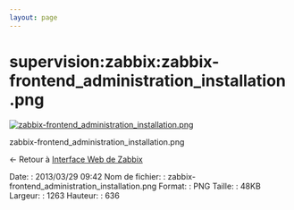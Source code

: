 ```yaml
---
layout: page
---
```


supervision:zabbix:zabbix-frontend\_administration\_installation.png
====================================================================

[![zabbix-frontend\_administration\_installation.png](../..//assets/media/supervision/zabbix/zabbix-frontend_administration_installation.png@cache=&w=900&h=453 "zabbix-frontend_administration_installation.png")](../..//assets/media/supervision/zabbix/zabbix-frontend_administration_installation.png@cache= "Afficher le fichier original")

zabbix-frontend\_administration\_installation.png

← Retour à [Interface Web de
Zabbix](../../../zabbix/zabbix-interface.html "zabbix:zabbix-interface")

Date:
:   2013/03/29 09:42
Nom de fichier:
:   zabbix-frontend\_administration\_installation.png
Format:
:   PNG
Taille:
:   48KB
Largeur:
:   1263
Hauteur:
:   636


